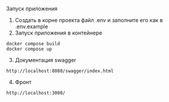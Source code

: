 Запуск приложения

1) Создать в корне проекта файл .env и заполните его как в .env.example
2) Запуск приложения в контейнере
```
docker compose build
docker compose up
```
3) Документация swagger
```
http://localhost:8080/swagger/index.html
```
4) Фронт
```
http://localhost:3000/
```